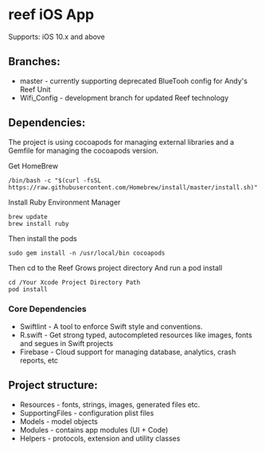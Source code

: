 # reef iOS App

Supports: iOS 10.x and above

## Branches:

* master - currently supporting deprecated BlueTooh config for Andy's Reef Unit
* Wifi_Config - development branch for updated Reef technology

## Dependencies:

The project is using cocoapods for managing external libraries and a Gemfile for managing the cocoapods version.

Get HomeBrew

```
/bin/bash -c "$(curl -fsSL https://raw.githubusercontent.com/Homebrew/install/master/install.sh)"

```

Install Ruby Environment Manager

```
brew update
brew install ruby
```

Then install the pods

```
sudo gem install -n /usr/local/bin cocoapods
```

Then cd to the Reef Grows project directory
And run a pod install

```
cd /Your Xcode Project Directory Path
pod install
```

### Core Dependencies

* Swiftlint - A tool to enforce Swift style and conventions.
* R.swift - Get strong typed, autocompleted resources like images, fonts and segues in Swift projects
* Firebase - Cloud support for managing database, analytics, crash reports, etc

## Project structure:

* Resources - fonts, strings, images, generated files etc.
* SupportingFiles - configuration plist files
* Models - model objects
* Modules - contains app modules (UI + Code)
* Helpers - protocols, extension and utility classes

